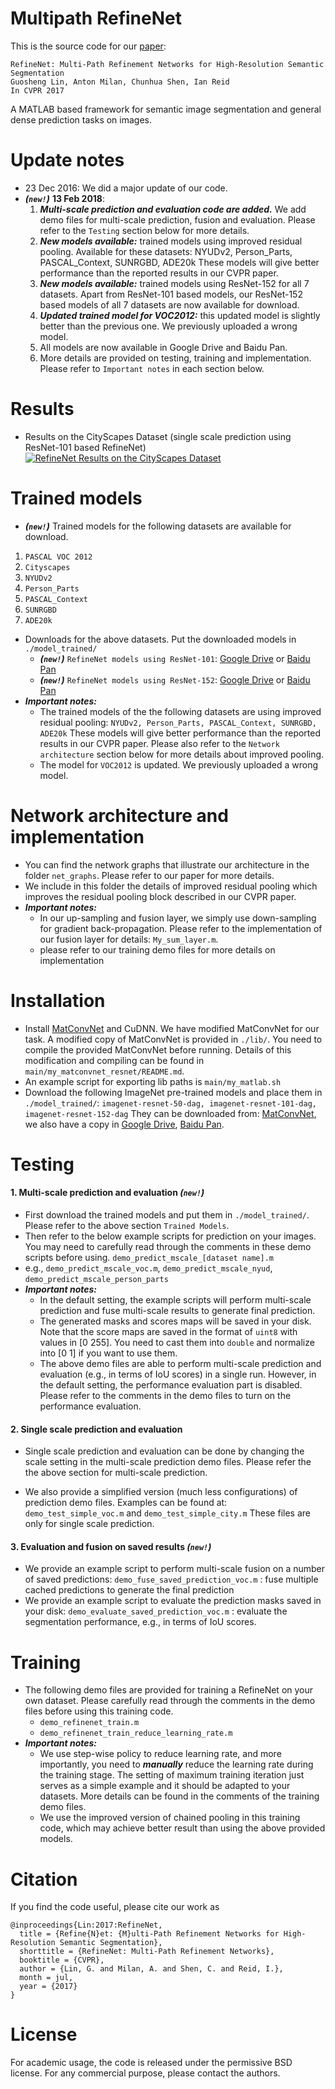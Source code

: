 # Multipath RefineNet
This is the source code for our [paper](https://arxiv.org/abs/1611.06612):

```
RefineNet: Multi-Path Refinement Networks for High-Resolution Semantic Segmentation
Guosheng Lin, Anton Milan, Chunhua Shen, Ian Reid
In CVPR 2017
```

A MATLAB based framework for semantic image segmentation and general dense prediction tasks on images.

# Update notes
* 23 Dec 2016:  We did a major update of our code. 
* ***(`new!`)*** **13 Feb 2018**: 
    1.  ***Multi-scale prediction and evaluation code are added.***
    We add demo files for multi-scale prediction, fusion and evaluation. 
    Please refer to the `Testing` section below for more details.
    2.  ***New models available:*** trained models using improved residual pooling.
    Available for these datasets: NYUDv2, Person_Parts, PASCAL_Context, SUNRGBD, ADE20k
    These models will give better performance than the reported results in our CVPR paper.
    3.  ***New models available:*** trained models using ResNet-152 for all 7 datasets.
    Apart from ResNet-101 based models, our ResNet-152 based models of all 7 datasets are now available for download.
    4.  ***Updated trained model for VOC2012:*** this updated model is slightly better than the previous one. 
    We previously uploaded a wrong model.
    5.  All models are now available in Google Drive and Baidu Pan.
    6.  More details are provided on testing, training and implementation. 
    Please refer to `Important notes` in each section below.


# Results
* Results on the CityScapes Dataset (single scale prediction using ResNet-101 based RefineNet)
     [![RefineNet Results on the CityScapes Dataset](http://img.youtube.com/vi/L0V6zmGP_oQ/0.jpg)](https://www.youtube.com/watch?v=L0V6zmGP_oQ)


# Trained models
* ***(`new!`)*** Trained models for the following datasets are available for download.
1. `PASCAL VOC 2012`
2. `Cityscapes`
3. `NYUDv2`
4. `Person_Parts`
5. `PASCAL_Context`
6. `SUNRGBD`
7. `ADE20k`

* Downloads for the above datasets. 
Put the downloaded models in `./model_trained/`    
    * ***(`new!`)*** `RefineNet models using ResNet-101`: [Google Drive](https://drive.google.com/open?id=1U2c1N6QJdzB_8HBgXb7mJ6Qk66JDBHI9) or [Baidu Pan](https://pan.baidu.com/s/1nxf2muP)
    * ***(`new!`)*** `RefineNet models using ResNet-152`: [Google Drive](https://drive.google.com/open?id=1UGhqllXOn_qmDhx_3C9aKCoilZGgycFf) or [Baidu Pan](https://pan.baidu.com/s/1bqDwrWN)
* ***Important notes:***
    *  The trained models of the the following datasets are using improved residual pooling: 
`NYUDv2, Person_Parts, PASCAL_Context, SUNRGBD, ADE20k` 
These models will give better performance than the reported results in our CVPR paper. 
Please also refer to the `Network architecture` section below for more details about improved pooling.
    * The model for `VOC2012` is updated. We previously uploaded a wrong model.


# Network architecture and implementation
* You can find the network graphs that illustrate our architecture in the folder `net_graphs`. Please refer to our paper for more details. 
* We include in this folder the details of improved residual pooling which improves the residual pooling block described in our CVPR paper.
* ***Important notes:***
    * In our up-sampling and fusion layer, we simply use down-sampling for gradient back-propagation. 
    Please refer to the implementation of our fusion layer for details: `My_sum_layer.m`.
    * please refer to our training demo files for more details on implementation


# Installation
* Install [MatConvNet](http://www.vlfeat.org/matconvnet/) and CuDNN. We have modified MatConvNet for our task. A modified copy of MatConvNet is provided in `./lib/`. You need to compile the provided MatConvNet before running. Details of this modification and compiling can be found in `main/my_matconvnet_resnet/README.md`.
* An example script for exporting lib paths is
  `main/my_matlab.sh` 
* Download the following ImageNet pre-trained models and place them in `./model_trained/`:
  `imagenet-resnet-50-dag, imagenet-resnet-101-dag, imagenet-resnet-152-dag` 
They can be downloaded from: [MatConvNet](http://www.vlfeat.org/matconvnet/pretrained/), we also have a copy in [Google Drive](https://drive.google.com/open?id=1Y0s5la0HvEhpNqfKGdJTwNTHzIjKt0VT), [Baidu Pan](https://pan.baidu.com/s/1jJA0kBG).


# Testing

#### 1. Multi-scale prediction and evaluation ***(`new!`)*** 
* First download the trained models and put them in `./model_trained/`. Please refer to the above section `Trained Models`.
* Then refer to the below example scripts for prediction on your images.
    You may need to carefully read through the comments in these demo scripts before using.
    `demo_predict_mscale_[dataset name].m`
* e.g., `demo_predict_mscale_voc.m`, `demo_predict_mscale_nyud`, `demo_predict_mscale_person_parts`
* ***Important notes:***
    * In the default setting, the example scripts will perform multi-scale prediction and fuse multi-scale results to generate final prediction. 
    * The generated masks and scores maps will be saved in your disk.  Note that the score maps are saved in the format of `uint8` with values in [0 255]. You need to cast them into `double` and normalize into [0 1] if you want to use them.
    * The above demo files are able to perform multi-scale prediction and evaluation (e.g., in terms of IoU scores) in a single run.
However, in the default setting, the performance evaluation part is disabled.
Please refer to the comments in the demo files to turn on the performance evaluation. 

#### 2. Single scale prediction and evaluation

*   Single scale prediction and evaluation can be done by changing the scale setting in the multi-scale prediction demo files.
Please refer the the above section for multi-scale prediction.

*  We also provide a simplified version (much less configurations) of prediction demo files. Examples can be found at: `demo_test_simple_voc.m` and `demo_test_simple_city.m`
    These files are only for single scale prediction.



#### 3. Evaluation and fusion on saved results ***(`new!`)*** 
* We provide an example script to perform multi-scale fusion on a number of saved predictions:
    `demo_fuse_saved_prediction_voc.m` : fuse multiple cached predictions to generate the final prediction
* We provide an example script to evaluate the prediction masks saved in your disk:
    `demo_evaluate_saved_prediction_voc.m` : evaluate the segmentation performance, e.g., in terms of IoU scores.



# Training
* The following demo files are provided for training a RefineNet on your own dataset. 
Please carefully read through the comments in the demo files before using this training code. 
    * `demo_refinenet_train.m`
    * `demo_refinenet_train_reduce_learning_rate.m`
* ***Important notes:***
    * We use step-wise policy to reduce learning rate, and more importantly, you need to ***manually*** reduce the learning rate during the training stage. The setting of maximum training iteration just serves as a simple example and it should be adapted to your datasets. More details can be found in the comments of the training demo files.
    * We use the improved version of chained pooling in this training code, which may achieve better result than using the above provided models. 


# Citation
If you find the code useful, please cite our work as

```
@inproceedings{Lin:2017:RefineNet,
  title = {Refine{N}et: {M}ulti-Path Refinement Networks for High-Resolution Semantic Segmentation},
  shorttitle = {RefineNet: Multi-Path Refinement Networks},
  booktitle = {CVPR},
  author = {Lin, G. and Milan, A. and Shen, C. and Reid, I.},
  month = jul,
  year = {2017}
}
```
# License
For academic usage, the code is released under the permissive BSD license. For any commercial purpose, please contact the authors.
